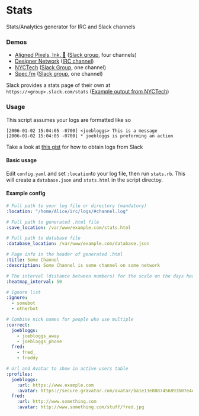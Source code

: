 # Stats
Stats/Analytics generator for IRC and Slack channels

### Demos
* [Aligned Pixels, Ink. 🏇](https://kash.im/stats/aligned.html) ([Slack group](http://alignedpixels.com/), four channels)
* [Designer Network](https://kash.im/stats/dn.html) ([IRC channel](http://designers.im/))
* [NYCTech](https://kash.im/stats/nyctech.html) ([Slack Group](http://www.nyctechslack.com/), one channel)
* [Spec.fm](https://kash.im/stats/spec.html) ([Slack group](http://spec.fm/), one channel)

Slack provides a stats page of their own at `https://<group>.slack.com/stats` ([Example output from NYCTech](https://i.imgur.com/CUDfoPx.png))

### Usage

This script assumes your logs are formatted like so

```
[2006-01-02 15:04:05 -0700] <joebloggs> This is a message
[2006-01-02 15:04:05 -0700] * joebloggs is preforming an action
```

Take a look at [this gist](https://gist.github.com/0x263b/a296fad860edc4ea3deb7f30e0e41bc0) for how to obtain logs from Slack

#### Basic usage

Edit `config.yaml` and set `:location`to your log file, then run `stats.rb`. This will create a `database.json` and `stats.html` in the script directoy.

#### Example config

```yaml
# Full path to your log file or directory (mandatory)
:location: "/home/Alice/irc/logs/#channel.log"

# Full path to generated .html file
:save_location: /var/www/example.com/stats.html

# Full path to database file
:database_location: /var/www/example.com/database.json

# Page info in the header of generated .html
:title: Some Channel
:description: Some Channel is some channel on some network

# The interval (distance between numbers) for the scale on the days heatmap. Integer
:heatmap_interval: 50

# Ignore list
:ignore:
  - somebot
  - otherbot

# Combine nick names for people who use multiple
:correct:
  joebloggs:
    - joebloggs_away
    - joebloggs_phone
  fred: 
    - fred_
    - freddy

# Url and Avatar to show in active users table
:profiles:
  joebloggs:
    :url: https://www.example.com
    :avatar: https://secure.gravatar.com/avatar/ba1e13e0887456893b07e4ee8e78aece
  fred:
    :url: http://www.something.com
    :avatar: http://www.something.com/stuff/fred.jpg
```